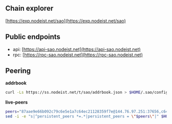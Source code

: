 ## Chain explorer
[https://exp.nodeist.net/sao](https://exp.nodeist.net/sao)

## Public endpoints

* api: [https://api-sao.nodeist.net](https://api-sao.nodeist.net)
* rpc: [https://rpc-sao.nodeist.net](https://rpc-sao.nodeist.net)

## Peering

**addrbook**
```bash
curl -Ls https://ss.nodeist.net/t/sao/addrbook.json > $HOME/.sao/config/addrbook.json
```

**live-peers**
```bash
peers="87aae9e66b092c79c6e5e1a7c64ec21128359f7e@144.76.97.251:37656,c6425d191599ad2ac0f6cddaf088df0fa5110c2f@65.108.78.101:26656,b8b0ad82927e46e480a18201b77cd716870d1511@46.101.132.190:26656,1ed54d64859edbfe8109155c0cf6bdb04e592cb6@142.132.248.253:65528,4245cbb64c958bb29a73048e37f8ccc68314b931@115.73.213.74:26656,4fa89d8492cdef5b7f887c4002b3df70d1283063@65.21.134.202:15756,a36a32d394005be2be4d49c998ff0d3e4768858f@8.214.46.204:26656,6940cf462e90af92828024d087d8ed0a7006d7ff@199.175.98.110:26656,5b1a021a6ed3274dc2c855490ad8fe45e03ace99@65.108.75.107:21656"
sed -i -e "s|^persistent_peers *=.*|persistent_peers = \"$peers\"|" $HOME/.sao/config/config.toml
```
